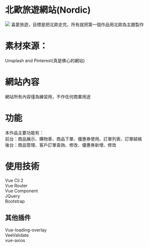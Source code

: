 # 北歐旅遊網站(Nordic)
<img src="https://upload.cc/i1/2019/02/27/lirngU.png">
喜愛旅遊，目標是把北歐走完，所有就把第一個作品用北歐為主題製作

# 素材來源：
Unsplash and Pinterest(真是佛心的網站)

# 網站內容
網站所有內容僅為練習用，不作任何商業用途

# 功能
本作品主要功能有：<br>
前台：商品展示、購物車、商品下單、優惠券使用、訂單列表、訂單結帳<br>
後台：商品管理、客戶訂單查詢、修改、優惠券新增、修改

# 使用技術
Vue Cli 2<br>
Vue Router<br>
Vue Component<br>
JQuery<br>
Bootstrap

## 其他插件<br>
Vue-loading-overlay<br>
VeeValidate<br>
vue-axios <br>



